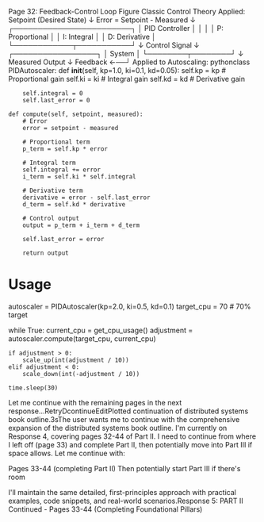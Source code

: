 Page 32: Feedback-Control Loop Figure
Classic Control Theory Applied:
                 Setpoint (Desired State)
                         ↓
Error = Setpoint - Measured
                         ↓
            ┌────────────────────────┐
            │   PID Controller       │
            │                        │
            │ P: Proportional        │
            │ I: Integral           │
            │ D: Derivative         │
            └────────────┬───────────┘
                         ↓
                 Control Signal
                         ↓
               ┌─────────────────┐
               │     System      │
               └────────┬────────┘
                        ↓
                 Measured Output
                        ↓
                    Feedback ←──┘
Applied to Autoscaling:
pythonclass PIDAutoscaler:
    def __init__(self, kp=1.0, ki=0.1, kd=0.05):
        self.kp = kp  # Proportional gain
        self.ki = ki  # Integral gain
        self.kd = kd  # Derivative gain
        
        self.integral = 0
        self.last_error = 0
        
    def compute(self, setpoint, measured):
        # Error
        error = setpoint - measured
        
        # Proportional term
        p_term = self.kp * error
        
        # Integral term
        self.integral += error
        i_term = self.ki * self.integral
        
        # Derivative term
        derivative = error - self.last_error
        d_term = self.kd * derivative
        
        # Control output
        output = p_term + i_term + d_term
        
        self.last_error = error
        
        return output

# Usage
autoscaler = PIDAutoscaler(kp=2.0, ki=0.5, kd=0.1)
target_cpu = 70  # 70% target

while True:
    current_cpu = get_cpu_usage()
    adjustment = autoscaler.compute(target_cpu, current_cpu)
    
    if adjustment > 0:
        scale_up(int(adjustment / 10))
    elif adjustment < 0:
        scale_down(int(-adjustment / 10))
    
    time.sleep(30)
Let me continue with the remaining pages in the next response...RetryDcontinueEditPlotted continuation of distributed systems book outline.3sThe user wants me to continue with the comprehensive expansion of the distributed systems book outline. I'm currently on Response 4, covering pages 32-44 of Part II. I need to continue from where I left off (page 33) and complete Part II, then potentially move into Part III if space allows.
Let me continue with:

Pages 33-44 (completing Part II)
Then potentially start Part III if there's room

I'll maintain the same detailed, first-principles approach with practical examples, code snippets, and real-world scenarios.Response 5: PART II Continued - Pages 33-44 (Completing Foundational Pillars)